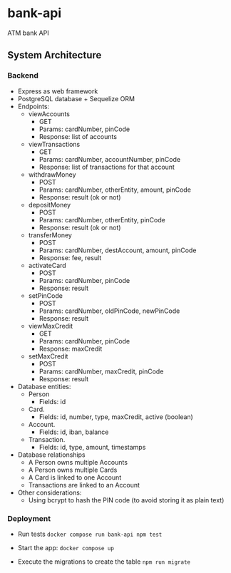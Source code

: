 # bank-api

ATM bank API

## System Architecture

### Backend

- Express as web framework
- PostgreSQL database + Sequelize ORM
- Endpoints:
    - viewAccounts
        - GET
        - Params: cardNumber, pinCode
        - Response: list of accounts
    - viewTransactions
        - GET
        - Params: cardNumber, accountNumber, pinCode
        - Response: list of transactions for that account
    - withdrawMoney
        - POST
        - Params: cardNumber, otherEntity, amount, pinCode
        - Response: result (ok or not)
    - depositMoney
        - POST
        - Params: cardNumber, otherEntity, pinCode
        - Response: result (ok or not)
    - transferMoney
        - POST
        - Params: cardNumber, destAccount, amount, pinCode
        - Response: fee, result
    - activateCard
        - POST
        - Params: cardNumber, pinCode
        - Response: result
    - setPinCode
        - POST
        - Params: cardNumber, oldPinCode, newPinCode
        - Response: result
    - viewMaxCredit
        - GET
        - Params: cardNumber, pinCode
        - Response: maxCredit
    - setMaxCredit
        - POST
        - Params: cardNumber, maxCredit, pinCode
        - Response: result
- Database entities:
    - Person
        - Fields: id
    - Card. 
        - Fields: id, number, type, maxCredit, active (boolean)
    - Account. 
        - Fields: id, iban, balance
    - Transaction. 
        - Fields: id, type, amount, timestamps
- Database relationships
    - A Person owns multiple Accounts
    - A Person owns multiple Cards
    - A Card is linked to one Account
    - Transactions are linked to an Account
- Other considerations:
    - Using bcrypt to hash the PIN code (to avoid storing it as plain text)

### Deployment
    
- Run tests
    ``docker compose run bank-api npm test``

- Start the app:
    ``docker compose up``

- Execute the migrations to create the table
    ``npm run migrate``




